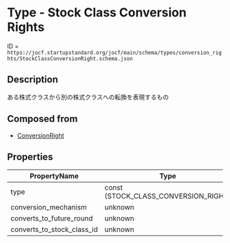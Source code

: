# Type - Stock Class Conversion Rights

ID = `https://jocf.startupstandard.org/jocf/main/schema/types/conversion_rights/StockClassConversionRight.schema.json`

## Description
ある株式クラスから別の株式クラスへの転換を表現するもの

## Composed from
- [ConversionRight](../../../primitives/types/conversion_rights/ConversionRight.md)

## Properties

| PropertyName | Type | Required | Description |
|-------------|------|----------|-------------|
| type | const (STOCK_CLASS_CONVERSION_RIGHT) | Yes |  |
| conversion_mechanism | unknown | Yes |  |
| converts_to_future_round | unknown | No |  |
| converts_to_stock_class_id | unknown | No |  |